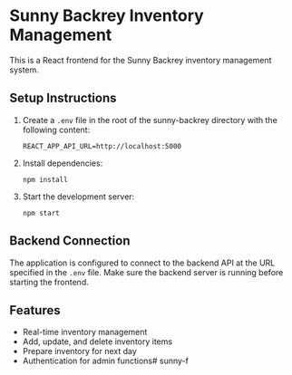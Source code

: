 # Sunny Backrey Inventory Management

This is a React frontend for the Sunny Backrey inventory management system.

## Setup Instructions

1. Create a `.env` file in the root of the sunny-backrey directory with the following content:
   ```
   REACT_APP_API_URL=http://localhost:5000
   ```

2. Install dependencies:
   ```
   npm install
   ```

3. Start the development server:
   ```
   npm start
   ```

## Backend Connection

The application is configured to connect to the backend API at the URL specified in the `.env` file. Make sure the backend server is running before starting the frontend.

## Features

- Real-time inventory management
- Add, update, and delete inventory items
- Prepare inventory for next day
- Authentication for admin functions#   s u n n y - f  
 
